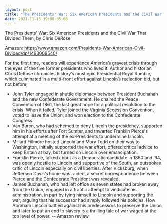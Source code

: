 ```yaml
---
layout: post
title: "The Presidents' War: Six American Presidents and the Civil War That Divided Them"
date: 2021-11-15 19:00-05:00
---
```

The Presidents' War: Six American Presidents and the Civil War That Divided Them, by Chris DeRose

Amazon: https://www.amazon.com/Presidents-War-American-Civil-Divided/dp/1493009540/

For the first time, readers will experience America’s gravest crisis through the eyes of the five former presidents who lived it. Author and historian Chris DeRose chronicles history’s most epic Presidential Royal Rumble, which culminated in a multi-front effort against Lincoln’s reelection bid, but not before:
* John Tyler engaged in shuttle diplomacy between President Buchanan and the new Confederate Government. He chaired the Peace Convention of 1861, the last great hope for a political resolution to the crisis. When it failed, Tyler joined the Virginia Secession Convention, voted to leave the Union, and won election to the Confederate Congress.
* Van Buren, who had schemed to deny Lincoln the presidency, supported him in his efforts after Fort Sumter, and thwarted Franklin Pierce's attempt at a meeting of the ex-Presidents to undermine Lincoln.
* Millard Fillmore hosted Lincoln and Mary Todd on their way to Washington, initially supported the war effort, offered critical advice to keep Britain at bay, but turned on Lincoln over emancipation.
* Franklin Pierce, talked about as a Democratic candidate in 1860 and ’64, was openly hostile to Lincoln and supportive of the South, an outspoken critic of Lincoln especially on civil liberties. After Vicksburg, when Jefferson Davis’s home was raided, a secret correspondence between Pierce and the Confederate President was revealed.
* James Buchanan, who had left office as seven states had broken away from the Union, engaged in a frantic attempt to vindicate his administration, in part by tying himself to Lincoln and supporting the war, arguing that his successor had simply followed his policies.
How Abraham Lincoln battled against his predecessors to preserve the Union and later to put an end to slavery is a thrilling tale of war waged at the top level of power.
-- Amazon review
